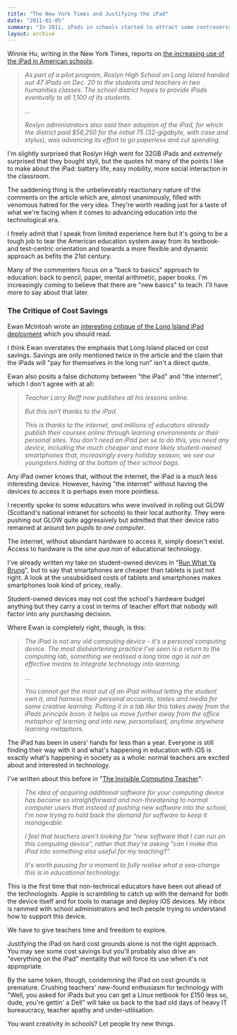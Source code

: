 ```yaml
---
title: "The New York Times and Justifying the iPad"
date: "2011-01-05"
summary: "In 2011, iPads in schools started to attract some controversy."
layout: archive
---
```


Winnie Hu, writing in the New York Times, reports on [the increasing use of the iPad in American schools](http://www.nytimes.com/2011/01/05/education/05tablets.html):

> _As part of a pilot program, Roslyn High School on Long Island handed out 47 iPads on Dec. 20 to the students and teachers in two humanities classes. The school district hopes to provide iPads eventually to all 1,100 of its students._
> 
> _..._
> 
> _Roslyn administrators also said their adoption of the iPad, for which the district paid $56,250 for the initial 75 (32-gigabyte, with case and stylus), was advancing its effort to go paperless and cut spending._

I'm slightly surprised that Roslyn High went for 32GB iPads and _extremely_ surprised that they bought styli, but the quotes hit many of the points I like to make about the iPad: battery life, easy mobility, more social interaction in the classroom.

The saddening thing is the unbelieveably reactionary nature of the comments on the article which are, almost unanimously, filled with venomous hatred for the very idea. They're worth reading just for a taste of what we're facing when it comes to advancing education into the technological era.

I freely admit that I speak from limited experience here but it's going to be a tough job to tear the American education system away from its textbook- and test-centric orientation and towards a more flexible and dynamic approach as befits the 21st century.

Many of the commenters focus on a "back to basics" approach to education: back to pencil, paper, mental arithmetic, paper books. I'm increasingly coming to believe that there are "new basics" to teach. I'll have more to say about that later.

### The Critique of Cost Savings

Ewan McIntosh wrote an [interesting critique of the Long Island iPad deployment](http://edu.blogs.com/edublogs/2011/01/ipad-for-learning-for-all-the-wrong-reasons.html) which you should read.

I think Ewan overstates the emphasis that Long Island placed on cost savings. Savings are only mentioned twice in the article and the claim that the iPads will "pay for themselves in the long run" isn't a direct quote.

Ewan also posits a false dichotomy between "the iPad" and "the internet", which I don't agree with at all:

> _Teacher Larry Reiff now publishes all his lessons online._
> 
> _But this isn't thanks to the iPad._
> 
> _This is thanks to the internet, and millions of educators already publish their courses online through learning environments or their personal sites. You don't need an iPad per se to do this, you need any device, including the much cheaper and more likely student-owned smartphones that, increasingly every holiday season, we see our youngsters hiding at the bottom of their school bags._

Any iPad owner knows that, without the internet, the iPad is a _much_ less interesting device. However, having "the internet" without having the devices to access it is perhaps even more pointless.

I recently spoke to some educators who were involved in rolling out GLOW (Scotland's national intranet for schools) to their local authority. They were pushing out GLOW quite aggressively but admitted that their device ratio remained at around _ten pupils to one computer_.

The internet, without abundant hardware to access it, simply doesn't exist. Access to hardware is the _sine qua non_ of educational technology.

I've already written my take on student-owned devices in "[Run What Ya Brung](/blog/2010/10/9/run-what-ya-brung.html)", but to say that smartphones are cheaper than tablets is just not right. A look at the unsubsidised costs of tablets and smartphones makes smartphones look kind of pricey, really.

Student-owned devices may not cost the school's hardware budget anything but they carry a cost in terms of teacher effort that nobody will factor into any purchasing decision.

Where Ewan is completely right, though, is this:

> _The iPad is not any old computing device - it's a personal computing device. The most disheartening practice I've seen is a return to the computing lab, something we realised a long time ago is not an effective means to integrate technology into learning._
> 
> _..._
> 
> _You cannot get the most out of an iPad without letting the student own it, and harness their personal accounts, tastes and media for some creative learning. Putting it in a lab like this takes away from the iPads principle boon: it helps us move further away from the office metaphor of learning and into new, personalised, anytime anywhere learning metaphors._

The iPad has been in users' hands for less than a year. Everyone is still finding their way with it and what's happening in education with iOS is exactly what's happening in society as a whole: normal teachers are excited about and interested in technology.

I've written about this before in "[The Invisible Computing Teacher](/blog/2010/9/29/the-invisible-computing-teacher.html)":

> _The idea of acquiring additional software for your computing device has become so straightforward and non-threatening to normal computer users that instead of pushing new software into the school, I'm now trying to hold back the demand for software to keep it manageable._
> 
> _I feel that teachers aren't looking for "new software that I can run on this computing device", rather that they're asking "can I make this iPad into something else useful for my teaching?"._
> 
> _It's worth pausing for a moment to fully realise what a sea-change this is in educational technology._

This is the first time that non-technical educators have been out ahead of the technologists. Apple is scrambling to catch up with the demand for both the device itself and for tools to manage and deploy iOS devices. My inbox is rammed with school administrators and tech people trying to understand how to support this device.

We have to give teachers time and freedom to explore.

Justifying the iPad on hard cost grounds alone is not the right approach. You may see some cost savings but you'll probably also drive an "everything on the iPad" mentality that will force its use when it's not appropriate.

By the same token, though, condemning the iPad on cost grounds is premature. Crushing teachers' new-found enthusiasm for technology with "Well, you asked for iPads but you can get a Linux netbook for £150 less so, dude, you're gettin' a Dell" will take us back to the bad old days of heavy IT bureaucracy, teacher apathy and under-utilisation.

You want creativity in schools? Let people try new things.
